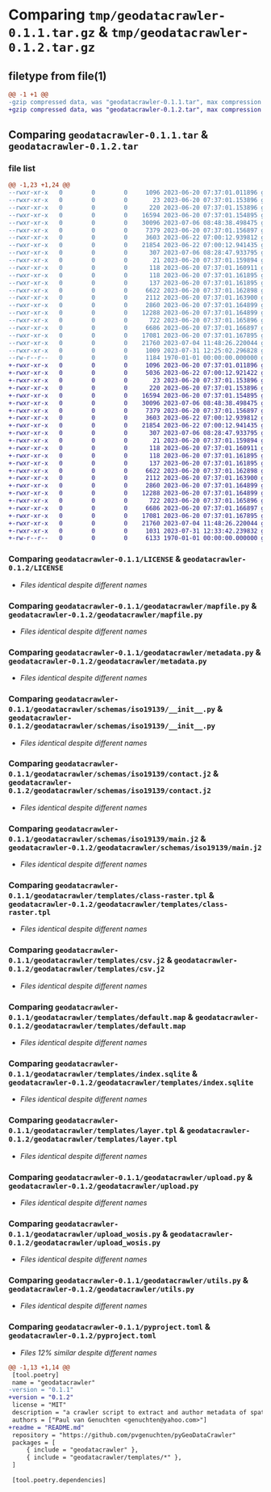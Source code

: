 # Comparing `tmp/geodatacrawler-0.1.1.tar.gz` & `tmp/geodatacrawler-0.1.2.tar.gz`

## filetype from file(1)

```diff
@@ -1 +1 @@
-gzip compressed data, was "geodatacrawler-0.1.1.tar", max compression
+gzip compressed data, was "geodatacrawler-0.1.2.tar", max compression
```

## Comparing `geodatacrawler-0.1.1.tar` & `geodatacrawler-0.1.2.tar`

### file list

```diff
@@ -1,23 +1,24 @@
--rwxr-xr-x   0        0        0     1096 2023-06-20 07:37:01.011896 geodatacrawler-0.1.1/LICENSE
--rwxr-xr-x   0        0        0       23 2023-06-20 07:37:01.153896 geodatacrawler-0.1.1/geodatacrawler/__init__.py
--rwxr-xr-x   0        0        0      220 2023-06-20 07:37:01.153896 geodatacrawler-0.1.1/geodatacrawler/etl.py
--rwxr-xr-x   0        0        0    16594 2023-06-20 07:37:01.154895 geodatacrawler-0.1.1/geodatacrawler/mapfile.py
--rwxr-xr-x   0        0        0    30096 2023-07-06 08:48:38.498475 geodatacrawler-0.1.1/geodatacrawler/metadata.py
--rwxr-xr-x   0        0        0     7379 2023-06-20 07:37:01.156897 geodatacrawler-0.1.1/geodatacrawler/schemas/iso19139/__init__.py
--rwxr-xr-x   0        0        0     3603 2023-06-22 07:00:12.939812 geodatacrawler-0.1.1/geodatacrawler/schemas/iso19139/contact.j2
--rwxr-xr-x   0        0        0    21854 2023-06-22 07:00:12.941435 geodatacrawler-0.1.1/geodatacrawler/schemas/iso19139/main.j2
--rwxr-xr-x   0        0        0      307 2023-07-06 08:28:47.933795 geodatacrawler-0.1.1/geodatacrawler/templates/PGM.tpl
--rwxr-xr-x   0        0        0       21 2023-06-20 07:37:01.159894 geodatacrawler-0.1.1/geodatacrawler/templates/__init__.py
--rwxr-xr-x   0        0        0      118 2023-06-20 07:37:01.160911 geodatacrawler-0.1.1/geodatacrawler/templates/class-line.tpl
--rwxr-xr-x   0        0        0      118 2023-06-20 07:37:01.161895 geodatacrawler-0.1.1/geodatacrawler/templates/class-point.tpl
--rwxr-xr-x   0        0        0      137 2023-06-20 07:37:01.161895 geodatacrawler-0.1.1/geodatacrawler/templates/class-polygon.tpl
--rwxr-xr-x   0        0        0     6622 2023-06-20 07:37:01.162898 geodatacrawler-0.1.1/geodatacrawler/templates/class-raster.tpl
--rwxr-xr-x   0        0        0     2112 2023-06-20 07:37:01.163900 geodatacrawler-0.1.1/geodatacrawler/templates/csv.j2
--rwxr-xr-x   0        0        0     2860 2023-06-20 07:37:01.164899 geodatacrawler-0.1.1/geodatacrawler/templates/default.map
--rwxr-xr-x   0        0        0    12288 2023-06-20 07:37:01.164899 geodatacrawler-0.1.1/geodatacrawler/templates/index.sqlite
--rwxr-xr-x   0        0        0      722 2023-06-20 07:37:01.165896 geodatacrawler-0.1.1/geodatacrawler/templates/layer.tpl
--rwxr-xr-x   0        0        0     6686 2023-06-20 07:37:01.166897 geodatacrawler-0.1.1/geodatacrawler/upload.py
--rwxr-xr-x   0        0        0    17081 2023-06-20 07:37:01.167895 geodatacrawler-0.1.1/geodatacrawler/upload_wosis.py
--rwxr-xr-x   0        0        0    21760 2023-07-04 11:48:26.220044 geodatacrawler-0.1.1/geodatacrawler/utils.py
--rwxr-xr-x   0        0        0     1009 2023-07-31 12:25:02.296828 geodatacrawler-0.1.1/pyproject.toml
--rw-r--r--   0        0        0     1184 1970-01-01 00:00:00.000000 geodatacrawler-0.1.1/PKG-INFO
+-rwxr-xr-x   0        0        0     1096 2023-06-20 07:37:01.011896 geodatacrawler-0.1.2/LICENSE
+-rwxr-xr-x   0        0        0     5036 2023-06-22 07:00:12.921422 geodatacrawler-0.1.2/README.md
+-rwxr-xr-x   0        0        0       23 2023-06-20 07:37:01.153896 geodatacrawler-0.1.2/geodatacrawler/__init__.py
+-rwxr-xr-x   0        0        0      220 2023-06-20 07:37:01.153896 geodatacrawler-0.1.2/geodatacrawler/etl.py
+-rwxr-xr-x   0        0        0    16594 2023-06-20 07:37:01.154895 geodatacrawler-0.1.2/geodatacrawler/mapfile.py
+-rwxr-xr-x   0        0        0    30096 2023-07-06 08:48:38.498475 geodatacrawler-0.1.2/geodatacrawler/metadata.py
+-rwxr-xr-x   0        0        0     7379 2023-06-20 07:37:01.156897 geodatacrawler-0.1.2/geodatacrawler/schemas/iso19139/__init__.py
+-rwxr-xr-x   0        0        0     3603 2023-06-22 07:00:12.939812 geodatacrawler-0.1.2/geodatacrawler/schemas/iso19139/contact.j2
+-rwxr-xr-x   0        0        0    21854 2023-06-22 07:00:12.941435 geodatacrawler-0.1.2/geodatacrawler/schemas/iso19139/main.j2
+-rwxr-xr-x   0        0        0      307 2023-07-06 08:28:47.933795 geodatacrawler-0.1.2/geodatacrawler/templates/PGM.tpl
+-rwxr-xr-x   0        0        0       21 2023-06-20 07:37:01.159894 geodatacrawler-0.1.2/geodatacrawler/templates/__init__.py
+-rwxr-xr-x   0        0        0      118 2023-06-20 07:37:01.160911 geodatacrawler-0.1.2/geodatacrawler/templates/class-line.tpl
+-rwxr-xr-x   0        0        0      118 2023-06-20 07:37:01.161895 geodatacrawler-0.1.2/geodatacrawler/templates/class-point.tpl
+-rwxr-xr-x   0        0        0      137 2023-06-20 07:37:01.161895 geodatacrawler-0.1.2/geodatacrawler/templates/class-polygon.tpl
+-rwxr-xr-x   0        0        0     6622 2023-06-20 07:37:01.162898 geodatacrawler-0.1.2/geodatacrawler/templates/class-raster.tpl
+-rwxr-xr-x   0        0        0     2112 2023-06-20 07:37:01.163900 geodatacrawler-0.1.2/geodatacrawler/templates/csv.j2
+-rwxr-xr-x   0        0        0     2860 2023-06-20 07:37:01.164899 geodatacrawler-0.1.2/geodatacrawler/templates/default.map
+-rwxr-xr-x   0        0        0    12288 2023-06-20 07:37:01.164899 geodatacrawler-0.1.2/geodatacrawler/templates/index.sqlite
+-rwxr-xr-x   0        0        0      722 2023-06-20 07:37:01.165896 geodatacrawler-0.1.2/geodatacrawler/templates/layer.tpl
+-rwxr-xr-x   0        0        0     6686 2023-06-20 07:37:01.166897 geodatacrawler-0.1.2/geodatacrawler/upload.py
+-rwxr-xr-x   0        0        0    17081 2023-06-20 07:37:01.167895 geodatacrawler-0.1.2/geodatacrawler/upload_wosis.py
+-rwxr-xr-x   0        0        0    21760 2023-07-04 11:48:26.220044 geodatacrawler-0.1.2/geodatacrawler/utils.py
+-rwxr-xr-x   0        0        0     1031 2023-07-31 12:33:42.239832 geodatacrawler-0.1.2/pyproject.toml
+-rw-r--r--   0        0        0     6133 1970-01-01 00:00:00.000000 geodatacrawler-0.1.2/PKG-INFO
```

### Comparing `geodatacrawler-0.1.1/LICENSE` & `geodatacrawler-0.1.2/LICENSE`

 * *Files identical despite different names*

### Comparing `geodatacrawler-0.1.1/geodatacrawler/mapfile.py` & `geodatacrawler-0.1.2/geodatacrawler/mapfile.py`

 * *Files identical despite different names*

### Comparing `geodatacrawler-0.1.1/geodatacrawler/metadata.py` & `geodatacrawler-0.1.2/geodatacrawler/metadata.py`

 * *Files identical despite different names*

### Comparing `geodatacrawler-0.1.1/geodatacrawler/schemas/iso19139/__init__.py` & `geodatacrawler-0.1.2/geodatacrawler/schemas/iso19139/__init__.py`

 * *Files identical despite different names*

### Comparing `geodatacrawler-0.1.1/geodatacrawler/schemas/iso19139/contact.j2` & `geodatacrawler-0.1.2/geodatacrawler/schemas/iso19139/contact.j2`

 * *Files identical despite different names*

### Comparing `geodatacrawler-0.1.1/geodatacrawler/schemas/iso19139/main.j2` & `geodatacrawler-0.1.2/geodatacrawler/schemas/iso19139/main.j2`

 * *Files identical despite different names*

### Comparing `geodatacrawler-0.1.1/geodatacrawler/templates/class-raster.tpl` & `geodatacrawler-0.1.2/geodatacrawler/templates/class-raster.tpl`

 * *Files identical despite different names*

### Comparing `geodatacrawler-0.1.1/geodatacrawler/templates/csv.j2` & `geodatacrawler-0.1.2/geodatacrawler/templates/csv.j2`

 * *Files identical despite different names*

### Comparing `geodatacrawler-0.1.1/geodatacrawler/templates/default.map` & `geodatacrawler-0.1.2/geodatacrawler/templates/default.map`

 * *Files identical despite different names*

### Comparing `geodatacrawler-0.1.1/geodatacrawler/templates/index.sqlite` & `geodatacrawler-0.1.2/geodatacrawler/templates/index.sqlite`

 * *Files identical despite different names*

### Comparing `geodatacrawler-0.1.1/geodatacrawler/templates/layer.tpl` & `geodatacrawler-0.1.2/geodatacrawler/templates/layer.tpl`

 * *Files identical despite different names*

### Comparing `geodatacrawler-0.1.1/geodatacrawler/upload.py` & `geodatacrawler-0.1.2/geodatacrawler/upload.py`

 * *Files identical despite different names*

### Comparing `geodatacrawler-0.1.1/geodatacrawler/upload_wosis.py` & `geodatacrawler-0.1.2/geodatacrawler/upload_wosis.py`

 * *Files identical despite different names*

### Comparing `geodatacrawler-0.1.1/geodatacrawler/utils.py` & `geodatacrawler-0.1.2/geodatacrawler/utils.py`

 * *Files identical despite different names*

### Comparing `geodatacrawler-0.1.1/pyproject.toml` & `geodatacrawler-0.1.2/pyproject.toml`

 * *Files 12% similar despite different names*

```diff
@@ -1,13 +1,14 @@
 [tool.poetry]
 name = "geodatacrawler"
-version = "0.1.1"
+version = "0.1.2"
 license = "MIT"
 description = "a crawler script to extract and author metadata of spatial datasets"
 authors = ["Paul van Genuchten <genuchten@yahoo.com>"]
+readme = "README.md"
 repository = "https://github.com/pvgenuchten/pyGeoDataCrawler"
 packages = [
     { include = "geodatacrawler" },
     { include = "geodatacrawler/templates/*" },
 ]
 
 [tool.poetry.dependencies]
```

